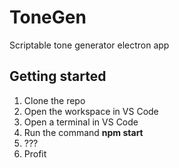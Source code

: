 # ToneGen
Scriptable tone generator electron app

## Getting started
1. Clone the repo
2. Open the workspace in VS Code
3. Open a terminal in VS Code
4. Run the command __npm start__
5. ???
6. Profit
